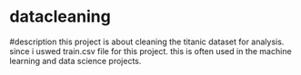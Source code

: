 # datacleaning
#description
this project is about cleaning the titanic dataset for analysis. since i uswed train.csv file for this project. this is often used in the machine learning and data science projects.



